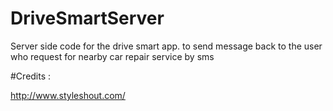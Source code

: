 # DriveSmartServer
 Server side code for the drive smart app. to send message back to the user who request for nearby car repair service by sms
 
#Credits :

http://www.styleshout.com/


